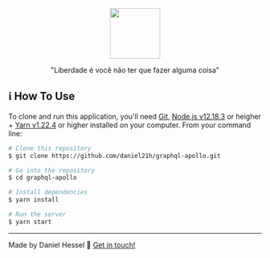 <div style="display: flex; justify-content: center">
  <img src="https://miro.medium.com/max/1120/1*M6Tdvt02ts6MSvqk5qHibA.png" style="width: 100px;" />
</div>

<p align="center">"Liberdade é você não ter que fazer alguma coisa"</p>

## :information_source: How To Use
To clone and run this application, you'll need [Git](https://git-scm.com), [Node.js v12.18.3][nodejs] or heigher + [Yarn v1.22.4][yarn] or higher installed on your computer. From your command line:

```bash
# Clone this repository
$ git clone https://github.com/daniel21h/graphql-apollo.git

# Go into the repository
$ cd graphql-apollo

# Install dependencies
$ yarn install

# Run the server
$ yarn start
```

---

Made by Daniel Hessel :wave: [Get in touch!](https://www.linkedin.com/in/daniel-hessel-240731176/)


[nodejs]: https://nodejs.org/
[yarn]: https://yarnpkg.com/
[vc]: https://code.visualstudio.com/
